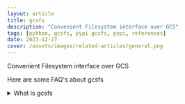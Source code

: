 ```yaml
---
layout: article
title: gcsfs
description: "Convenient Filesystem interface over GCS"
tags: [python, gcsfs, pypi gcsfs, pypi, references]
date: 2023-12-27
cover: /assets/images/related-articles/general.png
---
```


Convenient Filesystem interface over GCS

Here are some FAQ's about gcsfs
<details>
<summary>What is gcsfs</summary>
Convenient Filesystem interface over GCS
</details>
